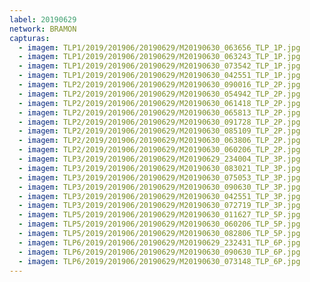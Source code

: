 ```yaml
---
label: 20190629
network: BRAMON
capturas:
  - imagem: TLP1/2019/201906/20190629/M20190630_063656_TLP_1P.jpg
  - imagem: TLP1/2019/201906/20190629/M20190630_063243_TLP_1P.jpg
  - imagem: TLP1/2019/201906/20190629/M20190630_073542_TLP_1P.jpg
  - imagem: TLP1/2019/201906/20190629/M20190630_042551_TLP_1P.jpg
  - imagem: TLP2/2019/201906/20190629/M20190630_090016_TLP_2P.jpg
  - imagem: TLP2/2019/201906/20190629/M20190630_054942_TLP_2P.jpg
  - imagem: TLP2/2019/201906/20190629/M20190630_061418_TLP_2P.jpg
  - imagem: TLP2/2019/201906/20190629/M20190630_065813_TLP_2P.jpg
  - imagem: TLP2/2019/201906/20190629/M20190630_091728_TLP_2P.jpg
  - imagem: TLP2/2019/201906/20190629/M20190630_085109_TLP_2P.jpg
  - imagem: TLP2/2019/201906/20190629/M20190630_063806_TLP_2P.jpg
  - imagem: TLP2/2019/201906/20190629/M20190630_060206_TLP_2P.jpg
  - imagem: TLP3/2019/201906/20190629/M20190629_234004_TLP_3P.jpg
  - imagem: TLP3/2019/201906/20190629/M20190630_083021_TLP_3P.jpg
  - imagem: TLP3/2019/201906/20190629/M20190630_075053_TLP_3P.jpg
  - imagem: TLP3/2019/201906/20190629/M20190630_090630_TLP_3P.jpg
  - imagem: TLP3/2019/201906/20190629/M20190630_042551_TLP_3P.jpg
  - imagem: TLP3/2019/201906/20190629/M20190630_072719_TLP_3P.jpg
  - imagem: TLP5/2019/201906/20190629/M20190630_011627_TLP_5P.jpg
  - imagem: TLP5/2019/201906/20190629/M20190630_060206_TLP_5P.jpg
  - imagem: TLP5/2019/201906/20190629/M20190630_082806_TLP_5P.jpg
  - imagem: TLP6/2019/201906/20190629/M20190629_232431_TLP_6P.jpg
  - imagem: TLP6/2019/201906/20190629/M20190630_090630_TLP_6P.jpg
  - imagem: TLP6/2019/201906/20190629/M20190630_073148_TLP_6P.jpg
---
```

